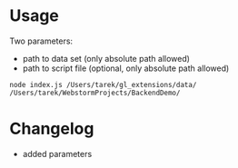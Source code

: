 # Usage
Two parameters:

  - path to data set (only absolute path allowed)
  - path to script file (optional, only absolute path allowed)

`node index.js /Users/tarek/gl_extensions/data/ /Users/tarek/WebstormProjects/BackendDemo/`

# Changelog
  - added parameters